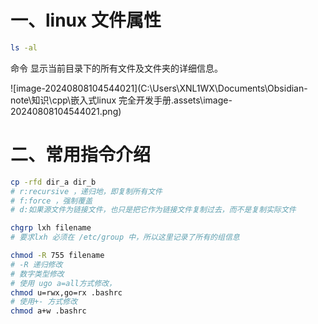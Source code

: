 # 一、linux 文件属性

```bash
ls -al
```

命令 显示当前目录下的所有文件及文件夹的详细信息。

![image-20240808104544021](C:\Users\XNL1WX\Documents\Obsidian-note\知识\cpp\嵌入式linux 完全开发手册.assets\image-20240808104544021.png)

# 二、常用指令介绍

```bash
cp -rfd dir_a dir_b
# r:recursive ，递归地，即复制所有文件
# f:force ，强制覆盖
# d:如果源文件为链接文件，也只是把它作为链接文件复制过去，而不是复制实际文件
```



```bash
chgrp lxh filename
# 要求lxh 必须在 /etc/group 中，所以这里记录了所有的组信息
```



```bash
chmod -R 755 filename
# -R 递归修改
# 数字类型修改
# 使用 ugo a=all方式修改， 
chmod u=rwx,go=rx .bashrc
# 使用+- 方式修改
chmod a+w .bashrc
```



